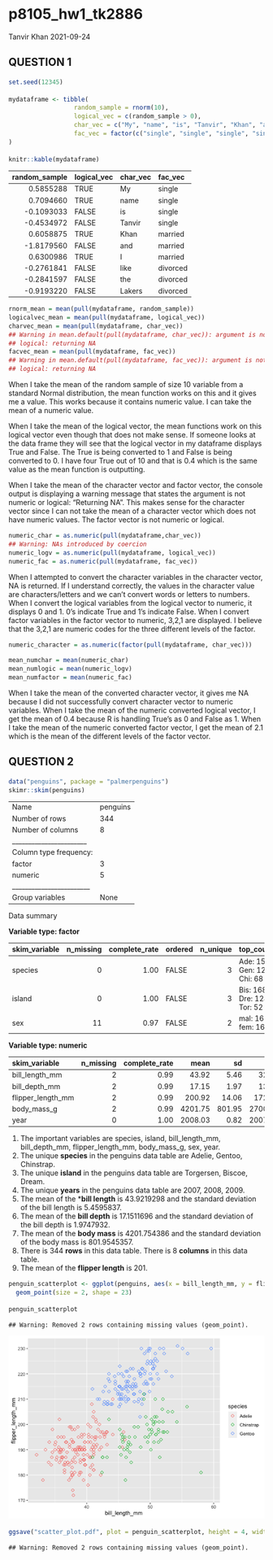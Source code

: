 p8105\_hw1\_tk2886
================
Tanvir Khan
2021-09-24

## QUESTION 1

``` r
set.seed(12345)

mydataframe <- tibble(
                  random_sample = rnorm(10),
                  logical_vec = c(random_sample > 0),
                  char_vec = c("My", "name", "is", "Tanvir", "Khan", "and", "I", "like","the", "Lakers"),
                  fac_vec = factor(c("single", "single", "single", "single", "married", "married", "married", "divorced", "divorced", "divorced")),
)

knitr::kable(mydataframe)
```

| random\_sample | logical\_vec | char\_vec | fac\_vec |
|---------------:|:-------------|:----------|:---------|
|      0.5855288 | TRUE         | My        | single   |
|      0.7094660 | TRUE         | name      | single   |
|     -0.1093033 | FALSE        | is        | single   |
|     -0.4534972 | FALSE        | Tanvir    | single   |
|      0.6058875 | TRUE         | Khan      | married  |
|     -1.8179560 | FALSE        | and       | married  |
|      0.6300986 | TRUE         | I         | married  |
|     -0.2761841 | FALSE        | like      | divorced |
|     -0.2841597 | FALSE        | the       | divorced |
|     -0.9193220 | FALSE        | Lakers    | divorced |

``` r
rnorm_mean = mean(pull(mydataframe, random_sample))
logicalvec_mean = mean(pull(mydataframe, logical_vec))
charvec_mean = mean(pull(mydataframe, char_vec))
## Warning in mean.default(pull(mydataframe, char_vec)): argument is not numeric or
## logical: returning NA
facvec_mean = mean(pull(mydataframe, fac_vec))
## Warning in mean.default(pull(mydataframe, fac_vec)): argument is not numeric or
## logical: returning NA
```

When I take the mean of the random sample of size 10 variable from a
standard Normal distribution, the mean function works on this and it
gives me a value. This works because it contains numeric value. I can
take the mean of a numeric value.

When I take the mean of the logical vector, the mean functions work on
this logical vector even though that does not make sense. If someone
looks at the data frame they will see that the logical vector in my
dataframe displays True and False. The True is being converted to 1 and
False is being converted to 0. I have four True out of 10 and that is
0.4 which is the same value as the mean function is outputting.

When I take the mean of the character vector and factor vector, the
console output is displaying a warning message that states the argument
is not numeric or logical: “Returning NA”. This makes sense for the
character vector since I can not take the mean of a character vector
which does not have numeric values. The factor vector is not numeric or
logical.

``` r
numeric_char = as.numeric(pull(mydataframe,char_vec))
## Warning: NAs introduced by coercion
numeric_logv = as.numeric(pull(mydataframe, logical_vec))
numeric_fac = as.numeric(pull(mydataframe, fac_vec))
```

When I attempted to convert the character variables in the character
vector, NA is returned. If I understand correctly, the values in the
character value are characters/letters and we can’t convert words or
letters to numbers. When I convert the logical variables from the
logical vector to numeric, it displays 0 and 1. 0’s indicate True and
1’s indicate False. When I convert factor variables in the factor vector
to numeric, 3,2,1 are displayed. I believe that the 3,2,1 are numeric
codes for the three different levels of the factor.

``` r
numeric_character = as.numeric(factor(pull(mydataframe, char_vec)))
```

``` r
mean_numchar = mean(numeric_char)
mean_numlogic = mean(numeric_logv)
mean_numfactor = mean(numeric_fac)
```

When I take the mean of the converted character vector, it gives me NA
because I did not successfully convert character vector to numeric
variables. When I take the mean of the numeric converted logical vector,
I get the mean of 0.4 because R is handling True’s as 0 and False as 1.
When I take the mean of the numeric converted factor vector, I get the
mean of 2.1 which is the mean of the different levels of the factor
vector.

## QUESTION 2

``` r
data("penguins", package = "palmerpenguins")
skimr::skim(penguins)
```

|                                                  |          |
|:-------------------------------------------------|:---------|
| Name                                             | penguins |
| Number of rows                                   | 344      |
| Number of columns                                | 8        |
| \_\_\_\_\_\_\_\_\_\_\_\_\_\_\_\_\_\_\_\_\_\_\_   |          |
| Column type frequency:                           |          |
| factor                                           | 3        |
| numeric                                          | 5        |
| \_\_\_\_\_\_\_\_\_\_\_\_\_\_\_\_\_\_\_\_\_\_\_\_ |          |
| Group variables                                  | None     |

Data summary

**Variable type: factor**

| skim\_variable | n\_missing | complete\_rate | ordered | n\_unique | top\_counts                 |
|:---------------|-----------:|---------------:|:--------|----------:|:----------------------------|
| species        |          0 |           1.00 | FALSE   |         3 | Ade: 152, Gen: 124, Chi: 68 |
| island         |          0 |           1.00 | FALSE   |         3 | Bis: 168, Dre: 124, Tor: 52 |
| sex            |         11 |           0.97 | FALSE   |         2 | mal: 168, fem: 165          |

**Variable type: numeric**

| skim\_variable      | n\_missing | complete\_rate |    mean |     sd |     p0 |     p25 |     p50 |    p75 |   p100 | hist  |
|:--------------------|-----------:|---------------:|--------:|-------:|-------:|--------:|--------:|-------:|-------:|:------|
| bill\_length\_mm    |          2 |           0.99 |   43.92 |   5.46 |   32.1 |   39.23 |   44.45 |   48.5 |   59.6 | ▃▇▇▆▁ |
| bill\_depth\_mm     |          2 |           0.99 |   17.15 |   1.97 |   13.1 |   15.60 |   17.30 |   18.7 |   21.5 | ▅▅▇▇▂ |
| flipper\_length\_mm |          2 |           0.99 |  200.92 |  14.06 |  172.0 |  190.00 |  197.00 |  213.0 |  231.0 | ▂▇▃▅▂ |
| body\_mass\_g       |          2 |           0.99 | 4201.75 | 801.95 | 2700.0 | 3550.00 | 4050.00 | 4750.0 | 6300.0 | ▃▇▆▃▂ |
| year                |          0 |           1.00 | 2008.03 |   0.82 | 2007.0 | 2007.00 | 2008.00 | 2009.0 | 2009.0 | ▇▁▇▁▇ |

1.  The important variables are species, island, bill\_length\_mm,
    bill\_depth\_mm, flipper\_length\_mm, body\_mass\_g, sex, year.
2.  The unique **species** in the penguins data table are Adelie,
    Gentoo, Chinstrap.
3.  The unique **island** in the penguins data table are Torgersen,
    Biscoe, Dream.
4.  The unique **years** in the penguins data table are 2007,
    2008, 2009.
5.  The mean of the \***bill length** is 43.9219298 and the standard
    deviation of the bill length is 5.4595837.
6.  The mean of the **bill depth** is 17.1511696 and the standard
    deviation of the bill depth is 1.9747932.
7.  The mean of the **body mass** is 4201.754386 and the standard
    deviation of the body mass is 801.9545357.
8.  There is 344 **rows** in this data table. There is 8 **columns** in
    this data table.
9.  The mean of the **flipper length** is 201.

``` r
penguin_scatterplot <- ggplot(penguins, aes(x = bill_length_mm, y = flipper_length_mm, color = species)) +
  geom_point(size = 2, shape = 23)

penguin_scatterplot
```

    ## Warning: Removed 2 rows containing missing values (geom_point).

![](p8105_hw1_tk2886_files/figure-gfm/Creating%20scatterplot-1.png)<!-- -->

``` r
ggsave("scatter_plot.pdf", plot = penguin_scatterplot, height = 4, width = 6)
```

    ## Warning: Removed 2 rows containing missing values (geom_point).
